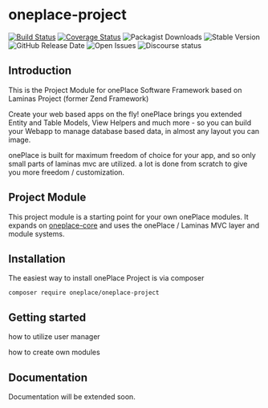 # oneplace-project

[![Build Status](https://travis-ci.com/OnePlc/PLC_X_Project.svg?branch=master)](https://travis-ci.com/OnePlc/PLC_X_Project)
[![Coverage Status](https://coveralls.io/repos/github/OnePlc/PLC_X_Project/badge.svg?branch=master)](https://coveralls.io/github/OnePlc/PLC_X_Project?branch=master)
![Packagist Downloads](https://img.shields.io/packagist/dt/oneplace/oneplace-project)
![Stable Version](https://img.shields.io/packagist/v/oneplace/oneplace-project)
![GitHub Release Date](https://img.shields.io/github/release-date/oneplc/plc_x_project)
![Open Issues](https://img.shields.io/github/issues-raw/oneplc/plc_x_project)
![Discourse status](https://img.shields.io/discourse/status?server=https%3A%2F%2Fdiscourse.1plc.ch)

## Introduction

This is the Project Module for onePlace Software Framework based on Laminas Project (former Zend Framework)

Create your web based apps on the fly! onePlace brings you extended Entity and Table Models,
View Helpers and much more - so you can build your Webapp to manage database based data, 
in almost any layout you can image. 

onePlace is built for maximum freedom of choice for your app, and so only small
parts of laminas mvc are utilized. a lot is done from scratch to give you more freedom / customization.

## Project Module

This project module is a starting point for your own onePlace modules.
It expands on [oneplace-core](https://github.com/OnePlc/PLC_X_Core) and uses the onePlace / Laminas MVC layer and module systems.

## Installation

The easiest way to install onePlace Project is via composer
```shell script
composer require oneplace/oneplace-project
```

## Getting started

how to utilize user manager

how to create own modules

## Documentation

Documentation will be extended soon.
